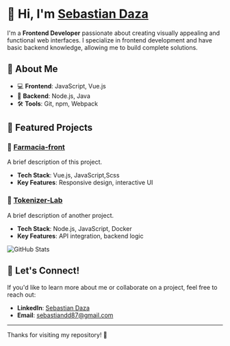# 👋 Hi, I'm [Sebastian Daza](https://www.linkedin.com/in/sebastian-daza-delgadillo-20b889144/)  

I'm a **Frontend Developer** passionate about creating visually appealing and functional web interfaces. I specialize in frontend development and have basic backend knowledge, allowing me to build complete solutions.  

## 🌟 About Me  
- 💻 **Frontend**: JavaScript, Vue.js  
- 🔧 **Backend**: Node.js, Java 
- 🛠️ **Tools**: Git, npm, Webpack  

## 📂 Featured Projects  

### 🚀 [Farmacia-front](https://github.com/sebastian11020/Farmacia-front)  
A brief description of this project.  
- **Tech Stack**: Vue.js, JavaScript,Scss 
- **Key Features**: Responsive design, interactive UI  

### 🚀 [Tokenizer-Lab](https://github.com/sebastian11020/Tokenizer-Lab)  
A brief description of another project.  
- **Tech Stack**: Node.js, JavaScript, Docker  
- **Key Features**: API integration, backend logic
  
![GitHub Stats](https://github-readme-stats.vercel.app/api?username=sebastian11020&show_icons=true&hide_title=true&hide=prs)

## 🤝 Let's Connect!  

If you'd like to learn more about me or collaborate on a project, feel free to reach out:  
- **LinkedIn**: [Sebastian Daza](https://www.linkedin.com/in/sebastian-daza-delgadillo-20b889144/)  
- **Email**: sebastiandd87@gmail.com 

---

Thanks for visiting my repository! 🚀  
